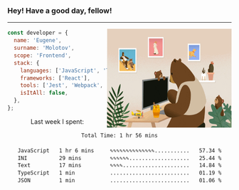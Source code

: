 ### Hey! Have a good day, fellow!
---
<img align='right' alt='GIF' vertical-align='center' src='./src/giphy.gif' width='280px' height='222px'/>

```javascript
const developer = {
  name: 'Eugene',
  surname: 'Molotov',
  scope: 'Frontend',
  stack: {
    languages: ['JavaScript', 'TypeScript'],
    frameworks: ['React'],
    tools: ['Jest', 'Webpack', 'Sass'],
    isItAll: false,
  },
};
```
<p align="center">
  Last week I spent:
</p>
<div align="center">
<!--START_SECTION:waka-->

```txt
Total Time: 1 hr 56 mins

JavaScript   1 hr 6 mins     ✎✎✎✎✎✎✎✎✎✎✎✎✎✎...........   57.34 %
INI          29 mins         ✎✎✎✎✎✎...................   25.44 %
Text         17 mins         ✎✎✎✎.....................   14.84 %
TypeScript   1 min           .........................   01.19 %
JSON         1 min           .........................   01.06 %
```

<!--END_SECTION:waka-->

